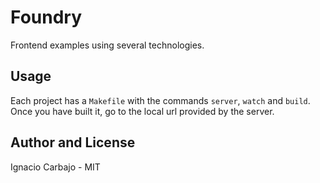 # Foundry
Frontend examples using several technologies.

## Usage
Each project has a `Makefile` with the commands `server`, `watch` and `build`. Once you have built it, go to the local url provided by the server.

## Author and License
Ignacio Carbajo - MIT